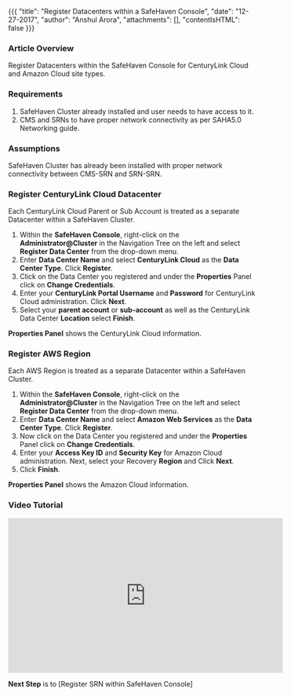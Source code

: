 {{{
  "title": "Register Datacenters within a SafeHaven Console",
  "date": "12-27-2017",
  "author": "Anshul Arora",
  "attachments": [],
  "contentIsHTML": false
}}}

### Article Overview
Register Datacenters within the SafeHaven Console for CenturyLink Cloud and Amazon Cloud site types.

### Requirements
1. SafeHaven Cluster already installed and user needs to have access to it.
2. CMS and SRNs to have proper network connectivity as per SAHA5.0 Networking guide.

### Assumptions
SafeHaven Cluster has already been installed with proper network connectivity between CMS-SRN and SRN-SRN.

### Register CenturyLink Cloud Datacenter
Each CenturyLink Cloud Parent or Sub Account is treated as a separate Datacenter within a SafeHaven Cluster.

1. Within the **SafeHaven Console**, right-click on the **Administrator@Cluster** in the Navigation Tree on the left and select **Register Data Center** from the drop-down menu.
2. Enter **Data Center Name** and select **CenturyLink Cloud** as the **Data Center Type**. Click **Register**.
3. Click on the Data Center you registered and under the **Properties** Panel click on **Change Credentials**.
4. Enter your **CenturyLink Portal Username** and **Password** for CenturyLink Cloud administration. Click **Next**.
5. Select your **parent account** or **sub-account** as well as the CenturyLink Data Center **Location** select **Finish**.

**Properties Panel** shows the CenturyLink Cloud information.

### Register AWS Region
Each AWS Region is treated as a separate Datacenter within a SafeHaven Cluster.

1. Within the **SafeHaven Console**, right-click on the **Administrator@Cluster** in the Navigation Tree on the left and select **Register Data Center** from the drop-down menu.
2. Enter **Data Center Name** and select **Amazon Web Services** as the **Data Center Type**. Click **Register**.
3. Now click on the Data Center you registered and under the **Properties** Panel click on **Change Credentials**.
4. Enter your **Access Key ID** and **Security Key** for Amazon Cloud administration. Next, select your Recovery **Region** and Click **Next**.
5. Click **Finish**.

**Properties Panel** shows the Amazon Cloud information.

### Video Tutorial
<p>
<iframe width="560" height="315" src="https://www.youtube.com/embed/3GLZj9FoFBg" frameborder="0" gesture="media" allow="encrypted-media" allowfullscreen></iframe>
</p>

**Next Step** is to [Register SRN within SafeHaven Console]

